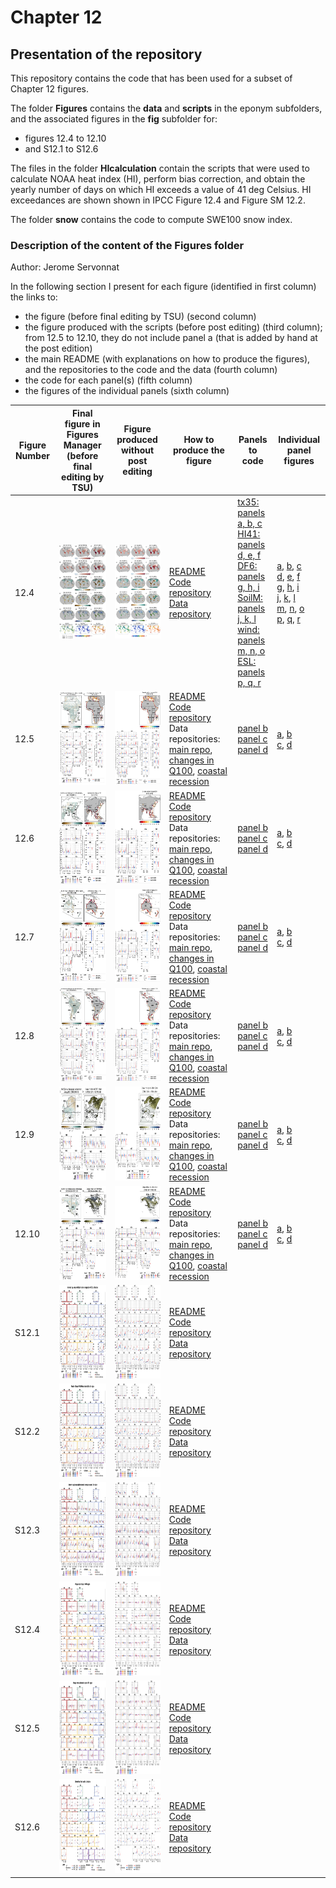 # Chapter 12

## Presentation of the repository
This repository contains the code that has been used for a subset of Chapter 12 figures.

The folder **Figures** contains the **data** and **scripts** in the eponym subfolders, and the associated figures in the **fig** subfolder for:
- figures 12.4 to 12.10
- and S12.1 to S12.6

The files in the folder **HIcalculation** contain the scripts that were used to calculate NOAA heat index (HI), perform bias correction, and obtain the yearly number of days on which HI exceeds a value of 41 deg Celsius. HI exceedances are shown shown in IPCC Figure 12.4 and Figure SM 12.2.

The folder **snow** contains the code to compute SWE100 snow index.

### Description of the content of the Figures folder
Author: Jerome Servonnat

In the following section I present for each figure (identified in first column) the links to:
- the figure (before final editing by TSU) (second column)
- the figure produced with the scripts (before post editing) (third column); from 12.5 to 12.10, they do not include panel a (that is added by hand at the post edition)
- the main README (with explanations on how to produce the figures), and the repositories to the code and the data (fourth column)
- the code for each panel(s) (fifth column)
- the figures of the individual panels (sixth column)

|Figure Number|Final figure in Figures Manager (before final editing by TSU)|Figure produced without post editing|How to produce the figure|Panels to code|Individual panel figures|
|---|---|---|---|---|---|
|12.4|<img src="https://github.com/IPCC-WG1/Chapter-12/blob/main/Figures/figs/Figures_Manager/12.4_HR.png" alt="alt text" title="image Title" height="150"/>|<img src="https://github.com/IPCC-WG1/Chapter-12/blob/main/Figures/figs/global_figure_12.4/figure_12.4.png" alt="alt text" title="image Title" height="150"/>|[README](https://github.com/IPCC-WG1/Chapter-12/blob/main/Figures/scripts/global_figure_12.4/README_figure_12.4)<br>[Code repository](https://github.com/IPCC-WG1/Chapter-12/tree/main/Figures/scripts/global_figure_12.4)<br>[Data repository](https://github.com/IPCC-WG1/Chapter-12/tree/main/Figures/data/Figure_12.4)|[tx35: panels a, b, c](https://github.com/IPCC-WG1/Chapter-12/blob/main/Figures/scripts/global_figure_12.4/tx35_individual_figures.ipynb)<br>[HI41: panels d, e, f](https://github.com/IPCC-WG1/Chapter-12/blob/main/Figures/scripts/global_figure_12.4/HI_NOAA_individual_figures.ipynb)<br>[DF6: panels g, h, i](https://github.com/IPCC-WG1/Chapter-12/blob/main/Figures/scripts/global_figure_12.4/DF6_individual_figures.ipynb)<br>[SoilM: panels j, k, l](https://github.com/IPCC-WG1/Chapter-12/blob/main/Figures/scripts/global_figure_12.4/SoilMoisture_individual_figures.ipynb)<br>[wind: panels m, n, o](https://github.com/IPCC-WG1/Chapter-12/blob/main/Figures/scripts/global_figure_12.4/wind_perc-baseline_individual_figures.ipynb)<br>[ESL: panels p, q, r](https://github.com/IPCC-WG1/Chapter-12/blob/main/Figures/scripts/global_figure_12.4/ETWL_individual_figures.ipynb)|[a](https://github.com/IPCC-WG1/Chapter-12/blob/main/Figures/figs/global_figure_12.4/panel_a_tx35_ssp126_2081-2100_80perc-agreement.png), [b](https://github.com/IPCC-WG1/Chapter-12/blob/main/Figures/figs/global_figure_12.4/panel_b_tx35_ssp585_2041-2060_80perc-agreement.png), [c](https://github.com/IPCC-WG1/Chapter-12/blob/main/Figures/figs/global_figure_12.4/panel_c_tx35_ssp585_2081-2100_80perc-agreement.png)<br>[d](https://github.com/IPCC-WG1/Chapter-12/blob/main/Figures/figs/global_figure_12.4/panel_d_HI41_ssp126_2081-2100_80perc-agreement.png), [e](https://github.com/IPCC-WG1/Chapter-12/blob/main/Figures/figs/global_figure_12.4/panel_e_HI41_ssp585_2041-2060_80perc-agreement.png), [f](https://github.com/IPCC-WG1/Chapter-12/blob/main/Figures/figs/global_figure_12.4/panel_f_HI41_ssp585_2081-2100_80perc-agreement.png)<br>[g](https://github.com/IPCC-WG1/Chapter-12/blob/main/Figures/figs/global_figure_12.4/panel_g_DF6_ssp126_farch_80perc-agreement.png), [h](https://github.com/IPCC-WG1/Chapter-12/blob/main/Figures/figs/global_figure_12.4/panel_h_DF6_ssp585_midch_80perc-agreement.png), [i](https://github.com/IPCC-WG1/Chapter-12/blob/main/Figures/figs/global_figure_12.4/panel_i_DF6_ssp585_farch_80perc-agreement.png)<br>[j](https://github.com/IPCC-WG1/Chapter-12/blob/main/Figures/figs/global_figure_12.4/panel_j_mrso_ssp126_2081-2100_80perc-agreement.png), [k](https://github.com/IPCC-WG1/Chapter-12/blob/main/Figures/figs/global_figure_12.4/panel_k_mrso_ssp585_2041-2060_80perc-agreement.png), [l](https://github.com/IPCC-WG1/Chapter-12/blob/main/Figures/figs/global_figure_12.4/panel_l_mrso_ssp585_2081-2100_80perc-agreement.png)<br>[m](https://github.com/IPCC-WG1/Chapter-12/blob/main/Figures/figs/global_figure_12.4/panel_m_wind_ssp126_2081-2100_80perc-agreement.png), [n](https://github.com/IPCC-WG1/Chapter-12/blob/main/Figures/figs/global_figure_12.4/panel_n_wind_ssp585_2041-2060_80perc-agreement.png), [o](https://github.com/IPCC-WG1/Chapter-12/blob/main/Figures/figs/global_figure_12.4/panel_o_wind_ssp585_2081-2100_80perc-agreement.png)<br>[p](https://github.com/IPCC-WG1/Chapter-12/blob/main/Figures/figs/global_figure_12.4/panel_p_ESL_2100_RCP45-final.png), [q](https://github.com/IPCC-WG1/Chapter-12/blob/main/Figures/figs/global_figure_12.4/panel_q_ESL_2050_RCP85-final.png), [r](https://github.com/IPCC-WG1/Chapter-12/blob/main/Figures/figs/global_figure_12.4/panel_r_ESL_2100_RCP85-final.png)
|12.5|<img src="https://github.com/IPCC-WG1/Chapter-12/blob/main/Figures/figs/Figures_Manager/12.5_HR.png" alt="alt text" title="image Title" height="150"/>|<img src="https://github.com/IPCC-WG1/Chapter-12/blob/main/Figures/figs/Figure_12.5/AFRICA_regional_figure_12.5.png" alt="alt text" title="image Title" height="150"/>|[README](https://github.com/IPCC-WG1/Chapter-12/blob/main/Figures/scripts/AFRICA_regional_figure/README_figure_12.5)<br>[Code repository](https://github.com/IPCC-WG1/Chapter-12/tree/main/Figures/scripts/AFRICA_regional_figure)<br>Data repositories: [main repo](https://github.com/IPCC-WG1/Chapter-12/tree/main/Figures/data/Figure_12.5), [changes in Q100](https://github.com/IPCC-WG1/Chapter-12/tree/main/Figures/data/PERCENTILES_CHANGE_DIVDRA_ABSOLUTE), [coastal recession](https://github.com/IPCC-WG1/Chapter-12/tree/main/Figures/data/coastal_recession)|[panel b](https://github.com/IPCC-WG1/Chapter-12/blob/main/Figures/scripts/AFRICA_regional_figure/CoastalRecession_map_AR6regions_AFRICA.ipynb)<br>[panel c](https://github.com/IPCC-WG1/Chapter-12/blob/main/Figures/scripts/AFRICA_regional_figure/Q100_Quantile_plot_region.ipynb)<br>[panel d](https://github.com/IPCC-WG1/Chapter-12/blob/main/Figures/scripts/AFRICA_regional_figure/Barplots_coastalrecession.ipynb)|[a](https://github.com/IPCC-WG1/Chapter-12/blob/main/Figures/figs/Figure_12.5/panel_a_AFR_Q100_nohatching_divdra.png), [b](https://github.com/IPCC-WG1/Chapter-12/blob/main/Figures/figs/Figure_12.5/panel_b_AFRICA_CoastalRecession_map_RCP85_2100.png)<br>[c](https://github.com/IPCC-WG1/Chapter-12/blob/main/Figures/figs/Figure_12.5/panel_c_AFRICA_Q100_boxplot.png), [d](https://github.com/IPCC-WG1/Chapter-12/blob/main/Figures/figs/Figure_12.5/panel_d_AFRICA_CoastalRecession_boxplot_RCP85_2100.png)|
|12.6|<img src="https://github.com/IPCC-WG1/Chapter-12/blob/main/Figures/figs/Figures_Manager/12.6_HR.png" alt="alt text" title="image Title" height="150"/>|<img src="https://github.com/IPCC-WG1/Chapter-12/blob/main/Figures/figs/Figure_12.6/ASIA_regional_figure_12.6.png" alt="alt text" title="image Title" height="150"/>|[README](https://github.com/IPCC-WG1/Chapter-12/blob/main/Figures/scripts/ASIA_regional_figure/README_figure_12.6)<br>[Code repository](https://github.com/IPCC-WG1/Chapter-12/tree/main/Figures/scripts/ASIA_regional_figure)<br>Data repositories: [main repo](https://github.com/IPCC-WG1/Chapter-12/tree/main/Figures/data/Figure_12.6), [changes in Q100](https://github.com/IPCC-WG1/Chapter-12/tree/main/Figures/data/PERCENTILES_CHANGE_DIVDRA_ABSOLUTE), [coastal recession](https://github.com/IPCC-WG1/Chapter-12/tree/main/Figures/data/coastal_recession)|[panel b](https://github.com/IPCC-WG1/Chapter-12/blob/main/Figures/scripts/ASIA_regional_figure/CoastalRecession_map_AR6regions_ASIA.ipynb)<br>[panel c](https://github.com/IPCC-WG1/Chapter-12/blob/main/Figures/scripts/ASIA_regional_figure/Q100_Quantile_plot_region.ipynb)<br>[panel d](https://github.com/IPCC-WG1/Chapter-12/blob/main/Figures/scripts/ASIA_regional_figure/Barplots_coastalrecession.ipynb)|[a](https://github.com/IPCC-WG1/Chapter-12/blob/main/Figures/figs/Figure_12.6/panel_a_ASIA_Q100_nohatching_divdra.png), [b](https://github.com/IPCC-WG1/Chapter-12/blob/main/Figures/figs/Figure_12.6/panel_b_ASIA_CoastalRecession_map_RCP85_2100.png)<br>[c](https://github.com/IPCC-WG1/Chapter-12/blob/main/Figures/figs/Figure_12.6/panel_c_ASIA_Q100_boxplot.png), [d](https://github.com/IPCC-WG1/Chapter-12/blob/main/Figures/figs/Figure_12.6/panel_d_ASIA_CoastalRecession_boxplot_RCP85_2100.png)|
|12.7|<img src="https://github.com/IPCC-WG1/Chapter-12/blob/main/Figures/figs/Figures_Manager/12.7_HR.png" alt="alt text" title="image Title" height="150"/>|<img src="https://github.com/IPCC-WG1/Chapter-12/blob/main/Figures/figs/Figure_12.7/Australasia_regional_figure_12.7.png" alt="alt text" title="image Title" height="150"/>|[README](https://github.com/IPCC-WG1/Chapter-12/blob/main/Figures/scripts/Australasia_regional_figure/README_figure_12.7)<br>[Code repository](https://github.com/IPCC-WG1/Chapter-12/tree/main/Figures/scripts/Australasia_regional_figure)<br>Data repositories: [main repo](https://github.com/IPCC-WG1/Chapter-12/tree/main/Figures/data/Figure_12.7), [changes in Q100](https://github.com/IPCC-WG1/Chapter-12/tree/main/Figures/data/PERCENTILES_CHANGE_DIVDRA_ABSOLUTE), [coastal recession](https://github.com/IPCC-WG1/Chapter-12/tree/main/Figures/data/coastal_recession)|[panel b](https://github.com/IPCC-WG1/Chapter-12/blob/main/Figures/scripts/Australasia_regional_figure/CoastalRecession_map_AR6regions_Australasia.ipynb)<br>[panel c](https://github.com/IPCC-WG1/Chapter-12/blob/main/Figures/scripts/Australasia_regional_figure/Q100_Quantile_plot_region.ipynb)<br>[panel d](https://github.com/IPCC-WG1/Chapter-12/blob/main/Figures/scripts/Australasia_regional_figure/Barplots_coastalrecession.ipynb)|[a](https://github.com/IPCC-WG1/Chapter-12/blob/main/Figures/figs/Figure_12.7/panel_a_AUS_Q100_nohatching_divdra.png), [b](https://github.com/IPCC-WG1/Chapter-12/blob/main/Figures/figs/Figure_12.7/panel_b_Australasia_CoastalRecession_map_RCP85_2100.png)<br>[c](https://github.com/IPCC-WG1/Chapter-12/blob/main/Figures/figs/Figure_12.7/panel_c_Australasia_Q100_boxplot.png), [d](https://github.com/IPCC-WG1/Chapter-12/blob/main/Figures/figs/Figure_12.7/panel_d_Australasia_CoastalRecession_boxplot_RCP85_2100.png)|
|12.8|<img src="https://github.com/IPCC-WG1/Chapter-12/blob/main/Figures/figs/Figures_Manager/12.8_HR.png" alt="alt text" title="image Title" height="150"/>|<img src="https://github.com/IPCC-WG1/Chapter-12/blob/main/Figures/figs/Figure_12.8/SOUTH-AMERICA_regional_figure_12.8.png" alt="alt text" title="image Title" height="150"/>|[README](https://github.com/IPCC-WG1/Chapter-12/blob/main/Figures/scripts/SOUTH-AMERICA_regional_figure/README_figure_12.8)<br>[Code repository](https://github.com/IPCC-WG1/Chapter-12/tree/main/Figures/scripts/SOUTH-AMERICA_regional_figure)<br>Data repositories: [main repo](https://github.com/IPCC-WG1/Chapter-12/tree/main/Figures/data/Figure_12.8), [changes in Q100](https://github.com/IPCC-WG1/Chapter-12/tree/main/Figures/data/PERCENTILES_CHANGE_DIVDRA_ABSOLUTE), [coastal recession](https://github.com/IPCC-WG1/Chapter-12/tree/main/Figures/data/coastal_recession)|[panel b](https://github.com/IPCC-WG1/Chapter-12/blob/main/Figures/scripts/SOUTH-AMERICA_regional_figure/CoastalRecession_map_AR6regions_SOUTH-AMERICA.ipynb)<br>[panel c](https://github.com/IPCC-WG1/Chapter-12/blob/main/Figures/scripts/SOUTH-AMERICA_regional_figure/Q100_Quantile_plot_region.ipynb)<br>[panel d](https://github.com/IPCC-WG1/Chapter-12/blob/main/Figures/scripts/SOUTH-AMERICA_regional_figure/Barplots_coastalrecession.ipynb)|[a](https://github.com/IPCC-WG1/Chapter-12/blob/main/Figures/figs/Figure_12.8/SOUTH-AMERICA_regional_figure_12.8.png), [b](https://github.com/IPCC-WG1/Chapter-12/blob/main/Figures/figs/Figure_12.8/panel_b_SOUTH-AMERICA_CoastalRecession_map_RCP85_2100.png)<br>[c](https://github.com/IPCC-WG1/Chapter-12/blob/main/Figures/figs/Figure_12.8/panel_c_SOUTH-AMERICA_Q100_boxplot.png), [d](https://github.com/IPCC-WG1/Chapter-12/blob/main/Figures/figs/Figure_12.8/panel_d_SOUTH-AMERICA_CoastalRecession_boxplot_RCP85_2100.png)|
|12.9|<img src="https://github.com/IPCC-WG1/Chapter-12/blob/main/Figures/figs/Figures_Manager/12.9_HR.png" alt="alt text" title="image Title" height="150"/>|<img src="https://github.com/IPCC-WG1/Chapter-12/blob/main/Figures/figs/Figure_12.9/EUROPE_regional_figure_12.9.png" alt="alt text" title="image Title" height="150"/>|[README](https://github.com/IPCC-WG1/Chapter-12/blob/main/Figures/scripts/EUROPE_regional_figure/README_figure_12.9)<br>[Code repository](https://github.com/IPCC-WG1/Chapter-12/tree/main/Figures/scripts/EUROPE_regional_figure)<br>Data repositories: [main repo](https://github.com/IPCC-WG1/Chapter-12/tree/main/Figures/data/Figure_12.9), [changes in Q100](https://github.com/IPCC-WG1/Chapter-12/tree/main/Figures/data/PERCENTILES_CHANGE_DIVDRA_ABSOLUTE), [coastal recession](https://github.com/IPCC-WG1/Chapter-12/tree/main/Figures/data/coastal_recession)|[panel b](https://github.com/IPCC-WG1/Chapter-12/blob/main/Figures/scripts/EUROPE_regional_figure/CoastalRecession_map_AR6regions_EUROPE.ipynb)<br>[panel c](https://github.com/IPCC-WG1/Chapter-12/blob/main/Figures/scripts/EUROPE_regional_figure/Q100_Quantile_plot_region.ipynb)<br>[panel d](https://github.com/IPCC-WG1/Chapter-12/blob/main/Figures/scripts/EUROPE_regional_figure/Barplots_coastalrecession.ipynb)|[a](https://github.com/IPCC-WG1/Chapter-12/blob/main/Figures/figs/Figure_12.9/panel_a_EUR_Q100_nohatching_colorbar_divdra_desertMasked.png), [b](https://github.com/IPCC-WG1/Chapter-12/blob/main/Figures/figs/Figure_12.9/panel_b_SWE_map_RCP85_2050.png)<br>[c](https://github.com/IPCC-WG1/Chapter-12/blob/main/Figures/figs/Figure_12.9/panel_c_EUROPE_Q100_boxplot.png), [d](https://github.com/IPCC-WG1/Chapter-12/blob/main/Figures/figs/Figure_12.9/panel_d_EUROPE_SWE_mask14_boxplot.png)|
|12.10|<img src="https://github.com/IPCC-WG1/Chapter-12/blob/main/Figures/figs/Figures_Manager/12.10_HR.png" alt="alt text" title="image Title" height="150"/>|<img src="https://github.com/IPCC-WG1/Chapter-12/blob/main/Figures/figs/Figure_12.10/NORTH-AMERICA_regional_figure_12.10.png" alt="alt text" title="image Title" height="150"/>|[README](https://github.com/IPCC-WG1/Chapter-12/blob/main/Figures/scripts/NORTH-AMERICA_regional_figure/README_figure_12.10)<br>[Code repository](https://github.com/IPCC-WG1/Chapter-12/tree/main/Figures/scripts/NORTH-AMERICA_regional_figure)<br>Data repositories: [main repo](https://github.com/IPCC-WG1/Chapter-12/tree/main/Figures/data/Figure_12.10), [changes in Q100](https://github.com/IPCC-WG1/Chapter-12/tree/main/Figures/data/PERCENTILES_CHANGE_DIVDRA_ABSOLUTE), [coastal recession](https://github.com/IPCC-WG1/Chapter-12/tree/main/Figures/data/coastal_recession)|[panel b](https://github.com/IPCC-WG1/Chapter-12/blob/main/Figures/scripts/NORTH-AMERICA_regional_figure/CoastalRecession_map_AR6regions_NORTH-AMERICA.ipynb)<br>[panel c](https://github.com/IPCC-WG1/Chapter-12/blob/main/Figures/scripts/NORTH-AMERICA_regional_figure/Q100_Quantile_plot_region.ipynb)<br>[panel d](https://github.com/IPCC-WG1/Chapter-12/blob/main/Figures/scripts/NORTH-AMERICA_regional_figure/Barplots_coastalrecession.ipynb)|[a](https://github.com/IPCC-WG1/Chapter-12/blob/main/Figures/figs/Figure_12.10/panel_a_NAM_Q100_nohatching_divdra.png), [b](https://github.com/IPCC-WG1/Chapter-12/blob/main/Figures/figs/Figure_12.10/panel_b_SWE_map_RCP85_2050.png)<br>[c](https://github.com/IPCC-WG1/Chapter-12/blob/main/Figures/figs/Figure_12.10/panel_c_NORTH-AMERICA_Q100_boxplot.png), [d](https://github.com/IPCC-WG1/Chapter-12/blob/main/Figures/figs/Figure_12.10/panel_d_NORTH-AMERICA_SWE_mask14_boxplot.png)|
|S12.1|<img src="https://github.com/IPCC-WG1/Chapter-12/blob/main/Figures/figs/Figures_Manager/S12.1_HR.png" alt="alt text" title="image Title" height="150"/>|<img src="https://github.com/IPCC-WG1/Chapter-12/blob/main/Figures/figs/Satellite_barplots/Figure_S12.1_tx35_satellite.png" alt="alt text" title="image Title" height="150"/>|[README](https://github.com/IPCC-WG1/Chapter-12/blob/main/Figures/scripts/tx35_satellites/README_figure_S12.1)<br>[Code repository](https://github.com/IPCC-WG1/Chapter-12/tree/main/Figures/scripts/tx35_satellites)<br>[Data repository](https://github.com/IPCC-WG1/Chapter-12/tree/main/Figures/data/Figure_S12.1)| | |
|S12.2|<img src="https://github.com/IPCC-WG1/Chapter-12/blob/main/Figures/figs/Figures_Manager/S12.2_HR.png" alt="alt text" title="image Title" height="150"/>|<img src="https://github.com/IPCC-WG1/Chapter-12/blob/main/Figures/figs/Satellite_barplots/Figure_S12.2_HI_satellite.png" alt="alt text" title="image Title" height="150"/>|[README](https://github.com/IPCC-WG1/Chapter-12/blob/main/Figures/scripts/HI_satellites/README_figure_S12.2)<br>[Code repository](https://github.com/IPCC-WG1/Chapter-12/tree/main/Figures/scripts/HI_satellites)<br>[Data repository](https://github.com/IPCC-WG1/Chapter-12/tree/main/Figures/data/Figure_S12.2)| | |
|S12.3|<img src="https://github.com/IPCC-WG1/Chapter-12/blob/main/Figures/figs/Figures_Manager/S12.3_HR.png" alt="alt text" title="image Title" height="150"/>|<img src="https://github.com/IPCC-WG1/Chapter-12/blob/main/Figures/figs/Satellite_barplots/Figure_S12.3_DF6_satellite.png" alt="alt text" title="image Title" height="150"/>|[README](https://github.com/IPCC-WG1/Chapter-12/blob/main/Figures/scripts/DF6_satellites/README_figure_S12.3)<br>[Code repository](https://github.com/IPCC-WG1/Chapter-12/tree/main/Figures/scripts/DF6_satellites)<br>[Data repository](https://github.com/IPCC-WG1/Chapter-12/tree/main/Figures/data/Figure_S12.3)| | |
|S12.4|<img src="https://github.com/IPCC-WG1/Chapter-12/blob/main/Figures/figs/Figures_Manager/S12.4_HR.png" alt="alt text" title="image Title" height="150"/>|<img src="https://github.com/IPCC-WG1/Chapter-12/blob/main/Figures/figs/Satellite_barplots/Figure_S12.4_SM_satellite.png" alt="alt text" title="image Title" height="150"/>|[README](https://github.com/IPCC-WG1/Chapter-12/blob/main/Figures/scripts/SM_satellites/README_figure_S12.4)<br>[Code repository](https://github.com/IPCC-WG1/Chapter-12/tree/main/Figures/scripts/SM_satellites)<br>[Data repository](https://github.com/IPCC-WG1/Chapter-12/tree/main/Figures/data/Figure_S12.4)| | |
|S12.5|<img src="https://github.com/IPCC-WG1/Chapter-12/blob/main/Figures/figs/Figures_Manager/S12.5_HR.png" alt="alt text" title="image Title" height="150"/>|<img src="https://github.com/IPCC-WG1/Chapter-12/blob/main/Figures/figs/Satellite_barplots/Figure_S12.5_wind_satellite.png" alt="alt text" title="image Title" height="150"/>|[README](https://github.com/IPCC-WG1/Chapter-12/blob/main/Figures/scripts/wind_satellites/README_figure_S12.5)<br>[Code repository](https://github.com/IPCC-WG1/Chapter-12/tree/main/Figures/scripts/wind_satellites)<br>[Data repository](https://github.com/IPCC-WG1/Chapter-12/tree/main/Figures/data/Figure_S12.5)| | |
|S12.6|<img src="https://github.com/IPCC-WG1/Chapter-12/blob/main/Figures/figs/Figures_Manager/S12.6_HR.png" alt="alt text" title="image Title" height="150"/>|<img src="https://github.com/IPCC-WG1/Chapter-12/blob/main/Figures/figs/Satellite_barplots/Figure_S12.6_ETWL_satellite.png" alt="alt text" title="image Title" height="150"/>|[README](https://github.com/IPCC-WG1/Chapter-12/blob/main/Figures/scripts/ETWL_satellites/README_figure_S12.6)<br>[Code repository](https://github.com/IPCC-WG1/Chapter-12/tree/main/Figures/scripts/ETWL_satellites)<br>[Data repository](https://github.com/IPCC-WG1/Chapter-12/tree/main/Figures/data/Figure_S12.6)| | |





